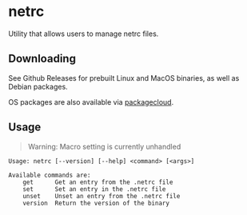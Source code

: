 # netrc

Utility that allows users to manage netrc files.

## Downloading

See Github Releases for prebuilt Linux and MacOS binaries, as well as Debian packages.

OS packages are also available via [packagecloud](https://packagecloud.io/dokku/dokku).

## Usage

> Warning: Macro setting is currently unhandled

```text
Usage: netrc [--version] [--help] <command> [<args>]

Available commands are:
    get      Get an entry from the .netrc file
    set      Set an entry in the .netrc file
    unset    Unset an entry from the .netrc file
    version  Return the version of the binary
```
